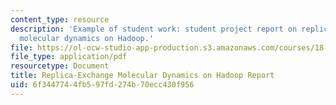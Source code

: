 ```yaml
---
content_type: resource
description: 'Example of student work: student project report on replica-exchange
  molecular dynamics on Hadoop.'
file: https://ol-ocw-studio-app-production.s3.amazonaws.com/courses/18-337j-parallel-computing-fall-2011/6f3447744fb597fd274b70ecc430f956_MIT18_337JF11_Hadoop_rpt.pdf
file_type: application/pdf
resourcetype: Document
title: Replica-Exchange Molecular Dynamics on Hadoop Report
uid: 6f344774-4fb5-97fd-274b-70ecc430f956
---
```

